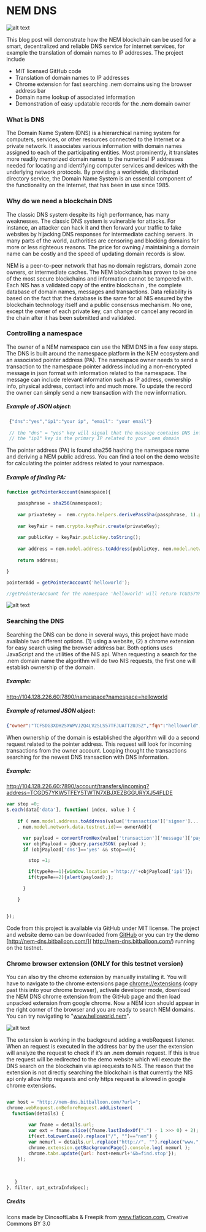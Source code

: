 # **NEM DNS**
![alt text](https://i.imgur.com/1Cwi9Vl.png "NEM DNS")

This blog post will demonstrate how the NEM blockchain can be used for a smart, decentralized and reliable DNS service for internet services, for example the translation of domain names to IP addresses. The project include
* MIT licensed GitHub code
* Translation of domain names to IP addresses
* Chrome extension for fast searching .nem domains using the browser address bar
* Domain name lookup of associated information
* Demonstration of easy updatable records for the .nem domain owner 

### What is DNS
The Domain Name System (DNS) is a hierarchical naming system for computers, services, or other resources connected to the Internet or a private network. It associates various information with domain names assigned to each of the participating entities. Most prominently, it translates more readily memorized domain names to the numerical IP addresses needed for locating and identifying computer services and devices with the underlying network protocols. By providing a worldwide, distributed directory service, the Domain Name System is an essential component of the functionality on the Internet, that has been in use since 1985.

### Why do we need a blockchain DNS
The classic DNS system despite its high performance, has many weaknesses. The classic DNS system is vulnerable for attacks. For instance, an attacker can hack it and then forward your traffic to fake websites by hijacking DNS responses for intermediate caching servers. In many parts of the world, authorities are censoring and blocking domains for more or less righteous reasons. The price for owning / maintaining a domain name can be costly and the speed of updating domain records is slow.

NEM is a peer-to-peer network that has no domain registrars, domain zone owners, or intermediate caches. The NEM blockchain has proven to be one of the most secure blockchains and information cannot be tampered with. Each NIS has a validated copy of the entire blockchain , the complete database of domain names, messages and transactions. Data reliability is based on the fact that the database is the same for all NIS ensured by the blockchain technology itself and a public consensus mechanism. No one, except the owner of each private key, can change or cancel any record in the chain after it has been submitted and validated. 

### Controlling a namespace
The owner of a NEM namespace can use the NEM DNS in a few easy steps. The DNS is built around the namespace platform in the NEM ecosystem and an associated pointer address (PA). The namespace owner needs to send a transaction to the namespace pointer address including a non-encrypted message in json format with information related to the namespace. The message can include relevant information such as IP address, ownership info, physical address, contact info and much more. To update the record the owner can simply send a new transaction with the new information.   

##### Example of JSON object: 
```js
 {"dns":"yes","ip1":"your ip", "email": "your email"}
 
 // the "dns" = "yes" key will signal that the massage contains DNS info
 // the "ip1" key is the primary IP related to your .nem domain
``` 

The pointer address (PA) is found sha256 hashing the namespace name and deriving a NEM public address. You can find a tool on the demo website for calculating the pointer address related to your namespace.

##### Example of finding PA: 
```js
function getPointerAccount(namespace){

	passphrase = sha256(namespace);
	
	var privateKey =  nem.crypto.helpers.derivePassSha(passphrase, 1).priv;
	
	var keyPair = nem.crypto.keyPair.create(privateKey);
	
	var publicKey = keyPair.publicKey.toString();
	
	var address = nem.model.address.toAddress(publicKey, nem.model.network.data.testnet.id);
	
	return address;

}

pointerAdd = getPointerAccount('helloworld');

//getPointerAccount for the namespace 'helloworld' will return TCGD57YKW5TFEY5TWTN7XBJXEZBGGURYXJ54FLDE

``` 

![alt text](https://i.imgur.com/F7TZubA.jpg "NEM DNS website")

### Searching the DNS
Searching the DNS can be done in several ways, this project have made available two different options. (1) using a website, (2) a chrome extension for easy search using the browser address bar. Both options uses JavaScript and the utilities of the NIS api. When requesting a search for the .nem domain name the algorithm will do two NIS requests, the first one will establish ownership of the domain.

##### Example: 
http://104.128.226.60:7890/namespace?namespace=helloworld

 
##### Example of returned JSON object: 
```json
{"owner":"TCFSDG3XDH2SXWPVJ2Q4LV2SLS57TFJUATT2UJSZ","fqn":"helloworld","height":1387671}
``` 

When ownership of the domain is established the algorithm will do a second request related to the pointer address. This request will look for incoming transactions from the owner account. Looping thought the transactions searching for the newest DNS transaction with DNS information.

##### Example: 
http://104.128.226.60:7890/account/transfers/incoming?address=TCGD57YKW5TFEY5TWTN7XBJXEZBGGURYXJ54FLDE

```js
var stop =0;
$.each(data['data'], function( index, value ) {
					
	if ( nem.model.address.toAddress(value['transaction']['signer']...
	, nem.model.network.data.testnet.id)== ownerAdd){

	  var payload = convertFromHex(value['transaction']['message']['payload']);
	  var objPayload = jQuery.parseJSON( payload );
	  if (objPayload['dns']=='yes' && stop==0){

	    stop =1;

	    if(typeRe==1){window.location ='http://'+objPayload['ip1']};
	    if(typeRe==2){alert(payload);};

	  }

	}
									

});
```
 
Code from this project is available via GitHub under MIT license. The project and website demo can be downloaded from [GitHub]( https://github.com/aenima86/NEM-DNS) or you can try the demo [http://nem-dns.bitballoon.com/]( http://nem-dns.bitballoon.com/) running on the testnet.

### Chrome browser extension (ONLY for this testnet version)
You can also try the chrome extension by manually installing it. You will have to navigate to the chrome extensions page  [chrome://extensions](chrome://extensions) (copy past this into your chrome browser), activate developer mode, download the NEM DNS chrome extension from the GitHub page and then load unpacked extension from google chrome. Now a NEM icon should appear in the right corner of the browser and you are ready to search NEM domains. You can try navigating to "www.helloworld.nem".

![alt text](https://i.imgur.com/GPJneqU.png "Chrome extension")

The extension is working in the background adding a webRequest listener. When an request is executed in the address bar by the user the extension will analyze the request to check if it’s an .nem domain request. If this is true the request will be redirected to the demo website which will execute the DNS search on the blockchain via api requests to NIS. The reason that the extension is not directly searching the blockchain is that currently the NIS api only allow http requests and only https request is allowed in google chrome extensions.

```js

var host = "http://nem-dns.bitballoon.com/?url=";
chrome.webRequest.onBeforeRequest.addListener(
  function(details) {
  
    	var fname = details.url;
    	var ext = fname.slice((fname.lastIndexOf(".") - 1 >>> 0) + 2);
    	if(ext.toLowerCase().replace("/", "")=="nem") {
		var nemurl = details.url.replace("http://", "").replace("www.", "").replace("/", "");
		chrome.extension.getBackgroundPage().console.log( nemurl );
		chrome.tabs.update({url: host+nemurl+'&b=find.stop'});
	});
 
     
  
   }  
}, filter, opt_extraInfoSpec);
```


##### Credits
Icons made by DinosoftLabs & Freepik from www.flaticon.com, Creative Commons BY 3.0

 


